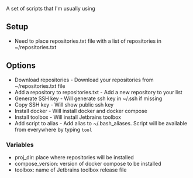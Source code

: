 A set of scripts that I'm usually using
## Setup
* Need to place repositories.txt file with a list of repositories in ~/repositories.txt
## Options
* Download repositories - Download your repositories from ~/repositories.txt file
* Add a repository to repositories.txt - Add a new repository to your list
* Generate SSH key - Will generate ssh key in ~/.ssh if missing
* Copy SSH key - Will show public ssh key
* Install docker - Will install docker and docker compose
* Install toolbox - Will install Jetbrains toolbox
* Add script to alias - Add alias to ~/.bash_aliases. Script will be available from everywhere by typing `tool`


### Variables
* proj_dir: place where repositories will be installed
* compose_version: version of docker compose to be installed
* toolbox: name of Jetbrains toolbox release file